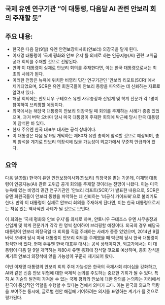 ## 국제 유엔 연구기관 “이 대통령, 다음달 AI 관련 안보리 회의 주재할 듯”

## 주요 내용:
*   한국은 다음 달(9월) 유엔 안전보장이사회(안보리) 의장국을 맡게 된다.
*   이재명 대통령이 '국제 평화와 안보 유지'를 의제로 하는 인공지능(AI) 관련 고위급 공개 회의를 주재할 것으로 전망된다.
*   만약 이 대통령이 실제로 안보리 회의를 주재한다면, 이는 한국 대통령으로서는 최초의 사례가 된다.
*   이러한 전망은 뉴욕에 위치한 비영리 민간 연구기관인 '안보리 리포트(SCR)'에서 제기되었으며, SCR은 유엔 회원국들이 안보리 동향을 파악하는 데 신뢰하는 자료로 알려져 있다.
*   해당 회의에는 안토니우 구테흐스 유엔 사무총장과 산업계 및 학계 전문가 각 1명이 참여하여 브리핑할 예정이다.
*   외국에서는 해당국 대통령이 안보리 의장국일 때 회의를 주재하는 사례가 종종 있었으며, 과거 버락 오바마 당시 미국 대통령이 주재한 회의에 박근혜 당시 한국 대통령이 참석한 바 있다.
*   현재 주유엔 한국 대표부 대사는 공석 상태이다.
*   이 대통령은 다음 달 9일 개막하는 제80차 유엔 총회에 참석할 것으로 예상되며, 총회 참석을 계기로 안보리 의장석에 앉을 가능성이 외교가에서 꾸준히 언급되어 왔다.

## 요약

다음 달(9월) 한국이 유엔 안전보장이사회(안보리) 의장국을 맡는 가운데, 이재명 대통령이 인공지능(AI) 관련 고위급 공개 회의를 주재할 것이라는 전망이 나왔다. 이는 미국 뉴욕에 있는 비영리 민간 연구기관인 '안보리 리포트(SCR)'가 발표한 내용으로, SCR은 유엔 회원국들이 안보리 동향을 파악하는 데 신뢰하는 '비공식 가이드북'으로 불리기도 한다. 만약 이 대통령이 실제로 안보리 회의를 주재하게 된다면, 이는 한국 대통령으로서는 처음 있는 역사적인 사례가 될 것으로 보인다.

이 회의는 '국제 평화와 안보 유지'를 의제로 하며, 안토니우 구테흐스 유엔 사무총장과 산업계 및 학계 전문가가 각각 한 명씩 참여하여 브리핑할 예정이다. 외국의 경우 해당국 대통령이 안보리 의장국일 때 회의를 직접 주재하는 사례가 종종 있었으며, 2014년 9월 버락 오바마 당시 미국 대통령이 안보리 회의를 주재했을 때 박근혜 당시 한국 대통령이 참석한 바 있다. 현재 주유엔 한국 대표부 대사는 공석 상태이지만, 외교가에서는 이 대통령이 다음 달 9일 개막하는 제80차 유엔 총회에 참석할 것으로 예상하며, 총회 참석을 계기로 안보리 의장석에 앉을 가능성이 꾸준히 제기되어 왔다.

이번 이재명 대통령의 안보리 회의 주재 가능성은 한국의 국제사회 리더십을 강화하고, AI와 같은 신흥 안보 위협에 대한 국제적 논의를 주도하는 중요한 기회가 될 수 있다. 특히 AI 기술의 발전이 가져올 수 있는 국제 평화와 안보에 대한 함의를 논의하는 자리에서 한국이 중심적인 역할을 수행할 수 있다는 점에서 의미가 크다. 이는 한국의 외교적 역량을 보여주는 동시에, 글로벌 현안 해결에 기여하려는 의지를 표명하는 계기가 될 것으로 평가된다.